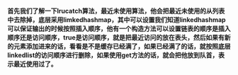 #### 首先我们了解一下lrucatch算法，最近未使用算法，他会把最近未使用的从列表中去除掉，底层采用limkedhashmap，其中可以设置我们知道linkedhashmap可以保证输出的时候按照插入顺序，他有一个构造方法可以设置链表的顺序是插入顺序还是访问顺序，true是访问顺序，就是把最近访问的放在表头，然后如果有新的元素添加进来的话，看看是不是缓存已经满了，如果已经满了的话，就按照底层linkedlist的访问顺序进行删除，如果使用get方法的话，就会把他放到队首，表示最近使用过了。
